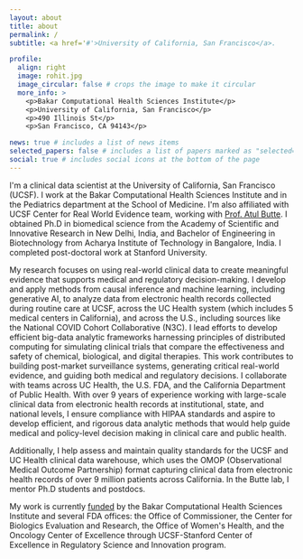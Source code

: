 ```yaml
---
layout: about
title: about
permalink: /
subtitle: <a href='#'>University of California, San Francisco</a>.

profile:
  align: right
  image: rohit.jpg
  image_circular: false # crops the image to make it circular
  more_info: >
    <p>Bakar Computational Health Sciences Institute</p>
    <p>University of California, San Francisco</p>
    <p>490 Illinois St</p>
    <p>San Francisco, CA 94143</p>

news: true # includes a list of news items
selected_papers: false # includes a list of papers marked as "selected={true}"
social: true # includes social icons at the bottom of the page
---
```


I'm a clinical data scientist at the University of California, San Francisco (UCSF). I work at the Bakar Computational Health Sciences Institute and in the Pediatrics department at the School of Medicine. I'm also affiliated with UCSF Center for Real World Evidence team, working with [Prof. Atul Butte](https://profiles.ucsf.edu/atul.butte). I obtained Ph.D in biomedical science from the Academy of Scientific and Innovative Research in New Delhi, India, and Bachelor of Engineering in Biotechnology from Acharya Institute of Technology in Bangalore, India. I completed post-doctoral work at Stanford University.

My research focuses on using real-world clinical data to create meaningful evidence that supports medical and regulatory decision-making. I develop and apply methods from causal inference and machine learning, including generative AI, to analyze data from electronic health records collected during routine care at UCSF, across the UC Health system (which includes 5 medical centers in California), and across the U.S., including sources like the National COVID Cohort Collaborative (N3C). I lead efforts to develop efficient big-data analytic frameworks harnessing principles of distributed computing for simulating clinical trials that compare the effectiveness and safety of chemical, biological, and digital therapies. This work contributes to building post-market surveillance systems, generating critical real-world evidence, and guiding both medical and regulatory decisions. I collaborate with teams across UC Health, the U.S. FDA, and the California Department of Public Health. With over 9 years of experience working with large-scale clinical data from electronic health records at institutional, state, and national levels, I ensure compliance with HIPAA standards and aspire to develop efficient, and rigorous data analytic methods that would help guide medical and policy-level decision making in clinical care and public health.

Additionally, I help assess and maintain quality standards for the UCSF and UC Health clinical data warehouse, which uses the OMOP (Observational Medical Outcome Partnership) format capturing clinical data from electronic health records of over 9 million patients across California. In the Butte lab, I mentor Ph.D students and postdocs.

My work is currently [funded](/projects/) by the Bakar Computational Health Sciences Institute and several FDA offices: the Office of Commissioner, the Center for Biologics Evaluation and Research, the Office of Women's Health, and the Oncology Center of Excellence through UCSF-Stanford Center of Excellence in Regulatory Science and Innovation program.
